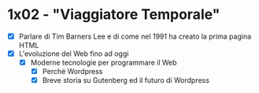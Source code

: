 # 1x02 - "Viaggiatore Temporale"

- [x] Parlare di Tim Barners Lee e di come nel 1991 ha creato la prima pagina HTML
- [x] L'evoluzione del Web fino ad oggi
  - [x] Moderne tecnologie per programmare il Web
    - [x] Perché Wordpress
    - [x] Breve storia su Gutenberg ed il futuro di Wordpress